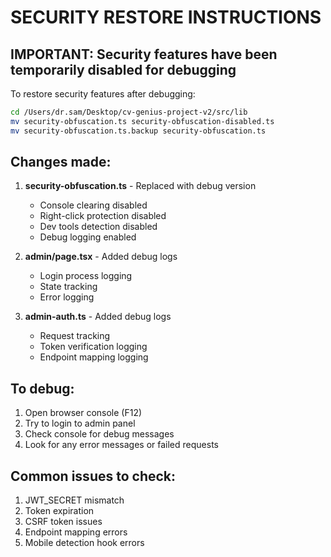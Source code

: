 # SECURITY RESTORE INSTRUCTIONS

## IMPORTANT: Security features have been temporarily disabled for debugging

To restore security features after debugging:

```bash
cd /Users/dr.sam/Desktop/cv-genius-project-v2/src/lib
mv security-obfuscation.ts security-obfuscation-disabled.ts
mv security-obfuscation.ts.backup security-obfuscation.ts
```

## Changes made:

1. **security-obfuscation.ts** - Replaced with debug version
   - Console clearing disabled
   - Right-click protection disabled
   - Dev tools detection disabled
   - Debug logging enabled

2. **admin/page.tsx** - Added debug logs
   - Login process logging
   - State tracking
   - Error logging

3. **admin-auth.ts** - Added debug logs
   - Request tracking
   - Token verification logging
   - Endpoint mapping logging

## To debug:

1. Open browser console (F12)
2. Try to login to admin panel
3. Check console for debug messages
4. Look for any error messages or failed requests

## Common issues to check:

1. JWT_SECRET mismatch
2. Token expiration
3. CSRF token issues
4. Endpoint mapping errors
5. Mobile detection hook errors